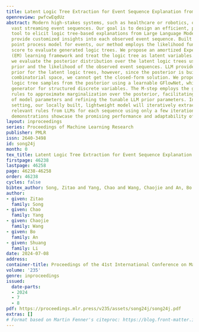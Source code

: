 ```yaml
---
title: Latent Logic Tree Extraction for Event Sequence Explanation from LLMs
openreview: pwfcwEqdUz
abstract: Modern high-stakes systems, such as healthcare or robotics, often generate
  vast streaming event sequences. Our goal is to design an efficient, plug-and-play
  tool to elicit logic tree-based explanations from Large Language Models (LLMs) to
  provide customized insights into each observed event sequence. Built on the temporal
  point process model for events, our method employs the likelihood function as a
  score to evaluate generated logic trees. We propose an amortized Expectation-Maximization
  (EM) learning framework and treat the logic tree as latent variables. In the E-step,
  we evaluate the posterior distribution over the latent logic trees using an LLM
  prior and the likelihood of the observed event sequences. LLM provides a high-quality
  prior for the latent logic trees, however, since the posterior is built over a discrete
  combinatorial space, we cannot get the closed-form solution. We propose to generate
  logic tree samples from the posterior using a learnable GFlowNet, which is a diversity-seeking
  generator for structured discrete variables. The M-step employs the generated logic
  rules to approximate marginalization over the posterior, facilitating the learning
  of model parameters and refining the tunable LLM prior parameters. In the online
  setting, our locally built, lightweight model will iteratively extract the most
  relevant rules from LLMs for each sequence using only a few iterations. Empirical
  demonstrations showcase the promising performance and adaptability of our framework.
layout: inproceedings
series: Proceedings of Machine Learning Research
publisher: PMLR
issn: 2640-3498
id: song24j
month: 0
tex_title: Latent Logic Tree Extraction for Event Sequence Explanation from {LLM}s
firstpage: 46238
lastpage: 46258
page: 46238-46258
order: 46238
cycles: false
bibtex_author: Song, Zitao and Yang, Chao and Wang, Chaojie and An, Bo and Li, Shuang
author:
- given: Zitao
  family: Song
- given: Chao
  family: Yang
- given: Chaojie
  family: Wang
- given: Bo
  family: An
- given: Shuang
  family: Li
date: 2024-07-08
address:
container-title: Proceedings of the 41st International Conference on Machine Learning
volume: '235'
genre: inproceedings
issued:
  date-parts:
  - 2024
  - 7
  - 8
pdf: https://proceedings.mlr.press/v235/assets/song24j/song24j.pdf
extras: []
# Format based on Martin Fenner's citeproc: https://blog.front-matter.io/posts/citeproc-yaml-for-bibliographies/
---
```

